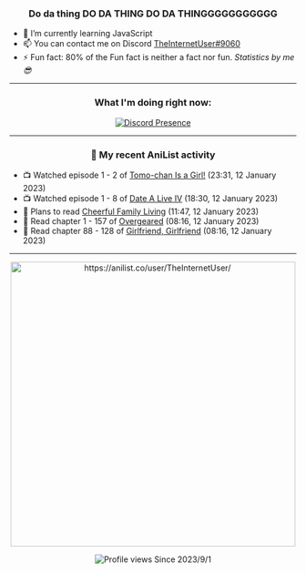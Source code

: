 <div align="center">

### Do da thing DO DA THING DO DA THINGGGGGGGGGGG
</div>

- 🌱 I’m currently learning JavaScript
- 📫 You can contact me on Discord [TheInternetUser#9060](https://discord.com/users/534117072796385300)
- ⚡ Fun fact: 80% of the Fun fact is neither a fact nor fun. _Statistics by me 😎_
<hr>

<div align="center">

### What I'm doing right now:
[![Discord Presence](https://lanyard.cnrad.dev/api/534117072796385300)](https://discord.com/users/534117072796385300)
<hr>
  
### 🌸 My recent AniList activity

</div>

<!-- ANILIST_ACTIVITY:start -->

-   📺 Watched episode 1 - 2 of [Tomo-chan Is a Girl!](https://anilist.co/anime/151806) (23:31, 12 January 2023)
-   📺 Watched episode 1 - 8 of [Date A Live IV](https://anilist.co/anime/116605) (18:30, 12 January 2023)
-   📖 Plans to read [Cheerful Family Living](https://anilist.co/manga/135030) (11:47, 12 January 2023)
-   📖 Read chapter 1 - 157 of [Overgeared](https://anilist.co/manga/117460) (08:16, 12 January 2023)
-   📖 Read chapter 88 - 128 of [Girlfriend, Girlfriend](https://anilist.co/manga/116266) (08:16, 12 January 2023)

<!-- ANILIST_ACTIVITY:end -->
<hr>

<div align="center">

<img width="500" alt="https://anilist.co/user/TheInternetUser/" src="https://img.anili.st/User/929966"/>

![Profile views](https://gpvc.arturio.dev/TheInternetUse7) Since 2023/9/1

</div>
